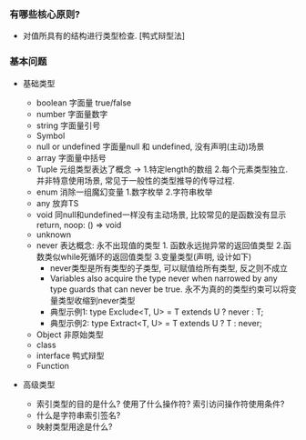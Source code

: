 ### 有哪些核心原则?

- 对值所具有的结构进行类型检查. [鸭式辩型法]

### 基本问题

- 基础类型
  - boolean 字面量 true/false
  - number 字面量数字
  - string 字面量引号
  - Symbol
  - null or undefined 字面量null 和 undefined, 没有声明(主动)场景
  - array 字面量中括号
  - Tuple 元组类型表达了概念 -> 1.特定length的数组 2.每个元素类型独立. 并非特意使用场景, 常见于一般性的类型推导的传导过程.
  - enum 消除一组魔幻变量 1.数字枚举 2.字符串枚举
  - any 放弃TS
  - void 同null和undefined一样没有主动场景, 比较常见的是函数没有显示return, noop: () => void
  - unknown
  - never 表达概念: 永不出现值的类型 1. 函数永远抛异常的返回值类型 2.函数类似while死循环的返回值类型 3.变量类型(声明, 设计如下)
    - never类型是所有类型的子类型, 可以赋值给所有类型, 反之则不成立
    - Variables also acquire the type never when narrowed by any type guards that can never be true. 永不为真的的类型约束可以将变量类型收缩到never类型
    - 典型示例1: type Exclude<T, U> = T extends U ? never : T;
    - 典型示例2: type Extract<T, U> = T extends U ? T : never;
  - Object 非原始类型
  - class
  - interface 鸭式辩型
  - Function


- 高级类型
  - 索引类型的目的是什么? 使用了什么操作符? 索引访问操作符使用条件?
  - 什么是字符串索引签名?
  - 映射类型用途是什么?  
